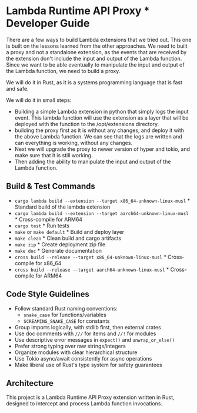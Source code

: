 # Lambda Runtime API Proxy * Developer Guide

There are a few ways to build Lambda extensions that we tried out. This one is built on the lessons learned from the other approaches. We need to built a proxy and not a standalone extension, as the events that are received by the extension don't include the input and output of the Lambda function. Since we want to be able eventually to manipulate the input and output of the Lambda function, we need to build a proxy.

We will do it in Rust, as it is a systems programming language that is fast and safe.

We will do it in small steps:

* Building a simple Lambda extension in python that simply logs the input event. This lambda function will use the extension as a layer that will be deployed with the function to the /opt/extensions directory.
* building the proxy first as it is without any changes, and deploy it with the above Lambda function. We can see that the logs are written and can everything is working, without any changes.
* Next we will upgrade the proxy to newer version of hyper and tokio, and make sure that it is still working.
* Then adding the ability to manipulate the input and output of the Lambda function.

## Build & Test Commands

* `cargo lambda build --extension --target x86_64-unknown-linux-musl` * Standard build of the lambda extension
* `cargo lambda build --extension --target aarch64-unknown-linux-musl` * Cross-compile for ARM64
* `cargo test` * Run tests
* `make` or `make default` * Build and deploy layer
* `make clean` * Clean build and cargo artifacts
* `make zip` * Create deployment zip file
* `make doc` * Generate documentation
* `cross build --release --target x86_64-unknown-linux-musl` * Cross-compile for x86_64
* `cross build --release --target aarch64-unknown-linux-musl` * Cross-compile for ARM64

## Code Style Guidelines

* Follow standard Rust naming conventions:
  * `snake_case` for functions/variables
  * `SCREAMING_SNAKE_CASE` for constants
* Group imports logically, with stdlib first, then external crates
* Use doc comments with `///` for items and `//!` for modules
* Use descriptive error messages in `expect()` and `unwrap_or_else()`
* Prefer strong typing over raw strings/integers
* Organize modules with clear hierarchical structure
* Use Tokio async/await consistently for async operations
* Make liberal use of Rust's type system for safety guarantees

## Architecture

This project is a Lambda Runtime API Proxy extension written in Rust, designed to intercept and process Lambda function invocations.
